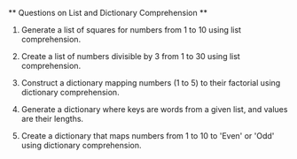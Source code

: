 ** Questions on List and Dictionary Comprehension **

1. Generate a list of squares for numbers from 1 to 10 using list comprehension.

2. Create a list of numbers divisible by 3 from 1 to 30 using list comprehension.

3. Construct a dictionary mapping numbers (1 to 5) to their factorial using dictionary comprehension.

4. Generate a dictionary where keys are words from a given list, and values are their lengths.

5. Create a dictionary that maps numbers from 1 to 10 to 'Even' or 'Odd' using dictionary comprehension.
